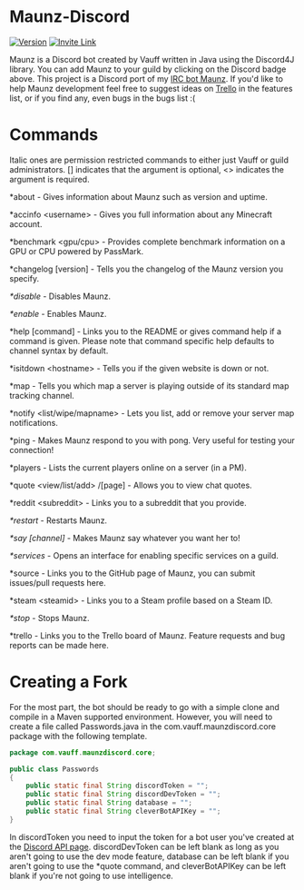 # Maunz-Discord

[![Version](https://badge.fury.io/gh/Vauff%2FMaunz-Discord.svg)](https://badge.fury.io/gh/Vauff%2FMaunz-Discord) [![Invite Link](https://img.shields.io/badge/add%20bot%20on-Discord-7289da.svg)](https://discordapp.com/oauth2/authorize?&client_id=230780946142593025&scope=bot)

Maunz is a Discord bot created by Vauff written in Java using the Discord4J library. You can add Maunz to your guild by clicking on the Discord badge above. This project is a Discord port of my [IRC bot Maunz](https://github.com/Vauff/Maunz). If you'd like to help Maunz development feel free to suggest ideas on [Trello](https://trello.com/b/9W7PmTvX/maunz) in the features list, or if you find any, even bugs in the bugs list :(

# Commands

Italic ones are permission restricted commands to either just Vauff or guild administrators. [] indicates that the argument is optional, \<> indicates the argument is required.

*about - Gives information about Maunz such as version and uptime.

*accinfo \<username> - Gives you full information about any Minecraft account.

*benchmark \<gpu/cpu> - Provides complete benchmark information on a GPU or CPU powered by PassMark.

*changelog [version] - Tells you the changelog of the Maunz version you specify.

_*disable_ - Disables Maunz.

_*enable_ - Enables Maunz.

*help [command] - Links you to the README or gives command help if a command is given. Please note that command specific help defaults to channel syntax by default.

*isitdown \<hostname> - Tells you if the given website is down or not.

*map - Tells you which map a server is playing outside of its standard map tracking channel.

*notify \<list/wipe/mapname> - Lets you list, add or remove your server map notifications.

*ping - Makes Maunz respond to you with pong. Very useful for testing your connection!

*players - Lists the current players online on a server (in a PM).

*quote <view/list/add> <quoteid>/[page] - Allows you to view chat quotes.

*reddit \<subreddit> - Links you to a subreddit that you provide.

_*restart_ - Restarts Maunz.

_*say [channel] <message>_ - Makes Maunz say whatever you want her to!

_*services_ - Opens an interface for enabling specific services on a guild.

*source - Links you to the GitHub page of Maunz, you can submit issues/pull requests here.

*steam \<steamid> - Links you to a Steam profile based on a Steam ID.

_*stop_ - Stops Maunz.

*trello - Links you to the Trello board of Maunz. Feature requests and bug reports can be made here.

# Creating a Fork

For the most part, the bot should be ready to go with a simple clone and compile in a Maven supported environment. However, you will need to create a file called Passwords.java in the com.vauff.maunzdiscord.core package with the following template.

```java
package com.vauff.maunzdiscord.core;

public class Passwords
{
	public static final String discordToken = "";
	public static final String discordDevToken = "";
	public static final String database = "";
	public static final String cleverBotAPIKey = "";
}
```

In discordToken you need to input the token for a bot user you've created at the [Discord API page](https://discordapp.com/developers/applications/me). discordDevToken can be left blank as long as you aren't going to use the dev mode feature, database can be left blank if you aren't going to use the *quote command, and cleverBotAPIKey can be left blank if you're not going to use intelligence.